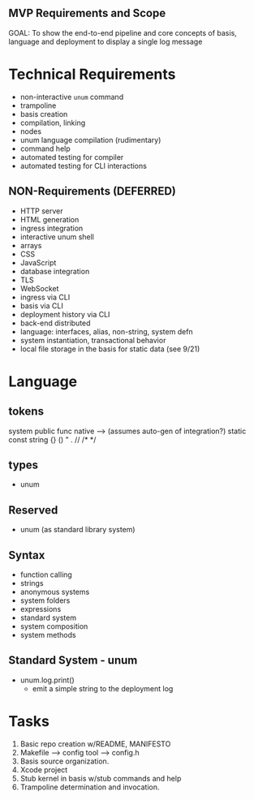 MVP Requirements and Scope
--------------------------
GOAL: To show the end-to-end pipeline and core concepts of basis, language and
      deployment to display a single log message

# Technical Requirements
- non-interactive `unum` command
- trampoline
- basis creation
- compilation, linking
- nodes
- unum language compilation (rudimentary)
- command help
- automated testing for compiler
- automated testing for CLI interactions

## NON-Requirements (DEFERRED)
- HTTP server
- HTML generation
- ingress integration
- interactive unum shell
- arrays
- CSS
- JavaScript
- database integration
- TLS
- WebSocket
- ingress via CLI
- basis via CLI
- deployment history via CLI
- back-end distributed
- language: interfaces, alias, non-string, system defn
- system instantiation, transactional behavior
- local file storage in the basis for static data (see 9/21)

# Language
## tokens
  system
  public
  func
  native		--> (assumes auto-gen of integration?)
  static
  const
  string
  {}
  ()
  "
  .
  //
  /*
  */

## types
- unum

## Reserved
- unum (as standard library system)

## Syntax
- function calling
- strings
- anonymous systems
- system folders
- expressions
- standard system
- system composition
- system methods

## Standard System - unum
- unum.log.print()
	- emit a simple string to the deployment log

# Tasks
1. Basic repo creation w/README, MANIFESTO
2. Makefile --> config tool --> config.h
3. Basis source organization.
4. Xcode project
5. Stub kernel in basis w/stub commands and help
6. Trampoline determination and invocation.
